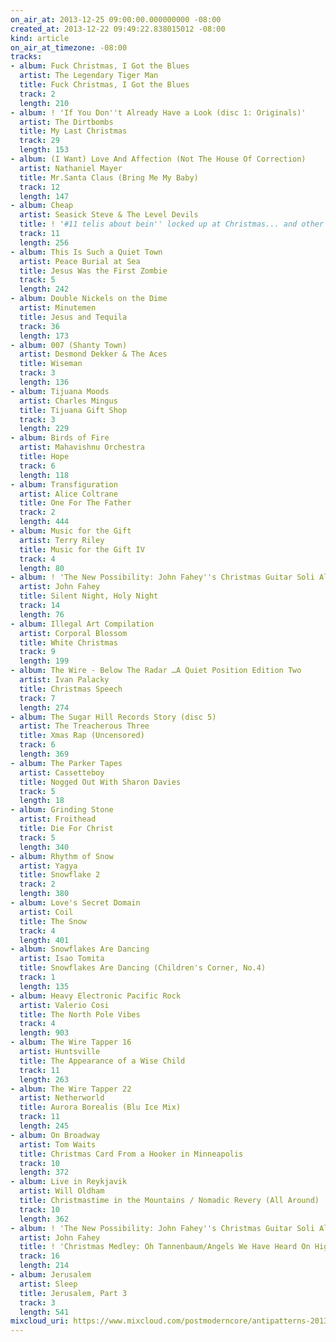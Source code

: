 ```yaml
---
on_air_at: 2013-12-25 09:00:00.000000000 -08:00
created_at: 2013-12-22 09:49:22.838015012 -08:00
kind: article
on_air_at_timezone: -08:00
tracks:
- album: Fuck Christmas, I Got the Blues
  artist: The Legendary Tiger Man
  title: Fuck Christmas, I Got the Blues
  track: 2
  length: 210
- album: ! 'If You Don''t Already Have a Look (disc 1: Originals)'
  artist: The Dirtbombs
  title: My Last Christmas
  track: 29
  length: 153
- album: (I Want) Love And Affection (Not The House Of Correction)
  artist: Nathaniel Mayer
  title: Mr.Santa Claus (Bring Me My Baby)
  track: 12
  length: 147
- album: Cheap
  artist: Seasick Steve & The Level Devils
  title: ! '#11 telis about bein'' locked up at Christmas... and other times'
  track: 11
  length: 256
- album: This Is Such a Quiet Town
  artist: Peace Burial at Sea
  title: Jesus Was the First Zombie
  track: 5
  length: 242
- album: Double Nickels on the Dime
  artist: Minutemen
  title: Jesus and Tequila
  track: 36
  length: 173
- album: 007 (Shanty Town)
  artist: Desmond Dekker & The Aces
  title: Wiseman
  track: 3
  length: 136
- album: Tijuana Moods
  artist: Charles Mingus
  title: Tijuana Gift Shop
  track: 3
  length: 229
- album: Birds of Fire
  artist: Mahavishnu Orchestra
  title: Hope
  track: 6
  length: 118
- album: Transfiguration
  artist: Alice Coltrane
  title: One For The Father
  track: 2
  length: 444
- album: Music for the Gift
  artist: Terry Riley
  title: Music for the Gift IV
  track: 4
  length: 80
- album: ! 'The New Possibility: John Fahey''s Christmas Guitar Soli Album'
  artist: John Fahey
  title: Silent Night, Holy Night
  track: 14
  length: 76
- album: Illegal Art Compilation
  artist: Corporal Blossom
  title: White Christmas
  track: 9
  length: 199
- album: The Wire - Below The Radar …A Quiet Position Edition Two
  artist: Ivan Palacky
  title: Christmas Speech
  track: 7
  length: 274
- album: The Sugar Hill Records Story (disc 5)
  artist: The Treacherous Three
  title: Xmas Rap (Uncensored)
  track: 6
  length: 369
- album: The Parker Tapes
  artist: Cassetteboy
  title: Nogged Out With Sharon Davies
  track: 5
  length: 18
- album: Grinding Stone
  artist: Froithead
  title: Die For Christ
  track: 5
  length: 340
- album: Rhythm of Snow
  artist: Yagya
  title: Snowflake 2
  track: 2
  length: 380
- album: Love's Secret Domain
  artist: Coil
  title: The Snow
  track: 4
  length: 401
- album: Snowflakes Are Dancing
  artist: Isao Tomita
  title: Snowflakes Are Dancing (Children's Corner, No.4)
  track: 1
  length: 135
- album: Heavy Electronic Pacific Rock
  artist: Valerio Cosi
  title: The North Pole Vibes
  track: 4
  length: 903
- album: The Wire Tapper 16
  artist: Huntsville
  title: The Appearance of a Wise Child
  track: 11
  length: 263
- album: The Wire Tapper 22
  artist: Netherworld
  title: Aurora Borealis (Blu Ice Mix)
  track: 11
  length: 245
- album: On Broadway
  artist: Tom Waits
  title: Christmas Card From a Hooker in Minneapolis
  track: 10
  length: 372
- album: Live in Reykjavik
  artist: Will Oldham
  title: Christmastime in the Mountains / Nomadic Revery (All Around)
  track: 10
  length: 362
- album: ! 'The New Possibility: John Fahey''s Christmas Guitar Soli Album'
  artist: John Fahey
  title: ! 'Christmas Medley: Oh Tannenbaum/Angels We Have Heard On High/JingleB ells'
  track: 16
  length: 214
- album: Jerusalem
  artist: Sleep
  title: Jerusalem, Part 3
  track: 3
  length: 541
mixcloud_uri: https://www.mixcloud.com/postmoderncore/antipatterns-2013-12-25/
---
```

